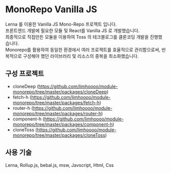 # MonoRepo Vanilla JS
Lerna 를 이용한 Vanilla JS Mono-Repo 프로젝트 입니다. <br>
프론트엔드 개발에 필요한 모듈 및 React를 Vanilla JS 로 개발했습니다. <br>
최종적으로 직접만든 모듈을 이용하여 Toss 의 테크블로그를 클론코딩 개발을 진행했습니다.<br>
Monorepo를 활용하여 동일한 환경에서 여러 프로젝트를 효율적으로 관리함으로써, 반복적으로 구성해야 했던 라이브러리 및 리소스의 중복을 최소화했습니다.

## 구성 프로젝트
- cloneDeep (https://github.com/limhoooo/module-monorepo/tree/master/packages/cloneDeep)
- fetch-h (https://github.com/limhoooo/module-monorepo/tree/master/packages/fetch-h)
- router-h (https://github.com/limhoooo/module-monorepo/tree/master/packages/router-h)
- component-h (https://github.com/limhoooo/module-monorepo/tree/master/packages/component-h)
- cloneToss (https://github.com/limhoooo/module-monorepo/tree/master/packages/cloneToss)

## 사용 기술
Lerna, Rollup.js, bebal.js, msw, Javscript, Html, Css
